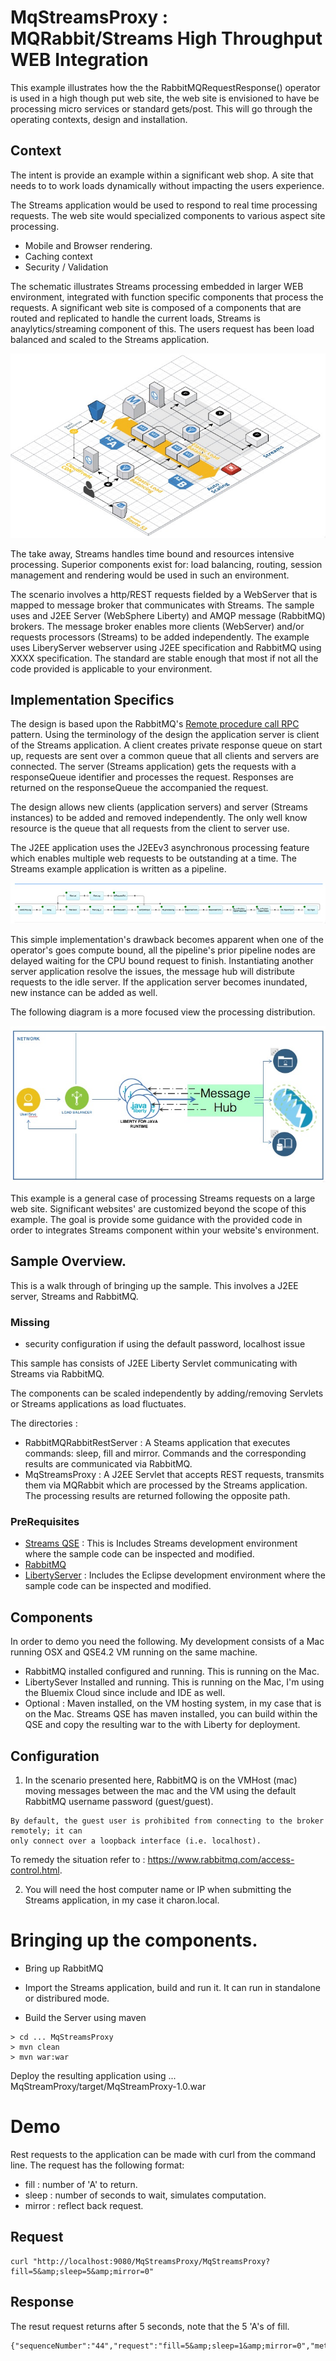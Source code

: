 # MqStreamsProxy : MQRabbit/Streams High Throughput WEB Integration

This example illustrates how the the RabbitMQRequestResponse() operator is used in a high though put web site, the web site is envisioned to have be processing micro services or standard gets/post. This will go through the operating contexts, design and installation. 

## Context 
The intent is provide an example  within a significant web shop. A site that needs to to work loads dynamically without impacting the users experience.

The Streams application would be used to respond to real time processing requests. The web site would specialized components to various aspect site processing. 

- Mobile and Browser rendering.
- Caching context
- Security / Validation 

The schematic illustrates Streams processing embedded in larger WEB environment, integrated with function specific components that process the requests. A significant web site is composed of a components that are routed and replicated to handle the current loads, Streams is anaylytics/streaming component of this. 
The users request has been load balanced and scaled to the Streams application. 

![alt text](awsDesign.jpg)

The take away, Streams handles time bound and resources intensive processing. Superior components exist for: load balancing, routing, session management and rendering would be used in such an environment. 

The scenario involves a http/REST requests fielded by a WebServer that is mapped to message broker that communicates with Streams. The sample uses and J2EE Server (WebSphere Liberty) and AMQP  message (RabbitMQ) brokers. The message broker enables more clients (WebServer) and/or requests processors (Streams) to be added independently.
The example uses LiberyServer webserver using J2EE specification and RabbitMQ using XXXX specification. The standard are stable enough that most if not all the code provided is applicable to your environment.

## Implementation Specifics
The design is based upon the RabbitMQ's [Remote procedure call RPC](https://www.rabbitmq.com/tutorials/tutorial-six-python.html) pattern. Using the terminology of the design the application server is client of the Streams application. A client creates private response queue on start up, requests are sent over a common queue that all clients and servers are connected. The server (Streams application) gets the requests with a responseQueue identifier and processes the request. Responses are returned on the responseQueue the accompanied the request. 

The design allows new clients (application servers) and server (Streams instances) to be added and removed independently. The only well know resource is the queue that all 
requests from the client to server use. 

The J2EE application uses the J2EEv3 asynchronous processing feature which enables multiple web requests to be outstanding at a time. The Streams example application
 is written as a pipeline.  

![alt text](streamsFlow.jpg)

This simple implementation's drawback becomes apparent when one of the operator's goes compute bound, all the pipeline's prior pipeline nodes are delayed waiting for the CPU bound request to finish. Instantiating another server application resolve the issues, the message hub will distribute requests to the idle server. If the application server becomes inundated, new instance can be added as well. 

The following diagram is a more focused  view the processing distribution. 

![alt text](ibmView.jpg)

This example is a general case of processing Streams requests on a large web site. Significant websites' are customized beyond the scope of this example. The goal is provide some guidance with the provided code in order to integrates Streams component within your website's environment. 

## Sample Overview. 
 
This is a walk through of bringing up the sample. This involves a J2EE server, Streams and RabbitMQ. 

### Missing  
- security configuration if using the default password, localhost issue


This sample has consists of J2EE Liberty Servlet communicating with Streams via RabbitMQ.  

The components can be scaled independently by adding/removing Servlets or Streams applications as load fluctuates. 

The directories : 

* RabbitMQRabbitRestServer : A Steams application that executes commands: 
sleep, fill and mirror. Commands and the corresponding results are
communicated via RabbitMQ. 
* MqStreamsProxy : A J2EE Servlet that accepts REST 
requests, transmits them via MQRabbit which 
are processed by the Streams application. The 
processing results are returned following the opposite path. 


### PreRequisites  
- [Streams QSE](https://www.ibm.com/developerworks/downloads/im/streamsquick/index.html) : This is Includes Streams development environment where the sample code can be inspected and modified. 
- [RabbitMQ](https://www.rabbitmq.com/download.html) 
- [LibertyServer](https://developer.ibm.com/wasdev/downloads/liberty-profile-using-eclipse/) : Includes the Eclipse development environment where the sample code can be inspected and modified. 


## Components 

In order to demo you need the following. My development 
consists of a Mac running OSX and QSE4.2 VM running on the
same machine. 

* RabbitMQ installed configured and running. This is running 
on the Mac. 
* LibertySever Installed and running. This is running on the Mac, 
I'm using the Bluemix Cloud  since include and IDE as well. 
* Optional : Maven installed, on the VM hosting system, in my case that is 
on the Mac. Streams QSE has maven installed, you can build within the QSE and copy 
the resulting war to the with Liberty for deployment.  

## Configuration 
1) In the scenario presented here, RabbitMQ is on the
VMHost (mac) moving messages between the mac and the VM using the default 
RabbitMQ username password (guest/guest). 
~~~
By default, the guest user is prohibited from connecting to the broker remotely; it can 
only connect over a loopback interface (i.e. localhost). 
~~~
To remedy the situation refer to  : https://www.rabbitmq.com/access-control.html. 
 

2) You will need the host computer name or IP when submitting the Streams 
application, in my case it charon.local.  


# Bringing up the components. 

* Bring up RabbitMQ

* Import the Streams application, build and run it. It can run in standalone or distribured mode.

* Build the Server using maven 
~~~
> cd ... MqStreamsProxy
> mvn clean
> mvn war:war
~~~

Deploy the resulting application using
   ... MqStreamProxy/target/MqStreamProxy-1.0.war
   
# Demo  

Rest requests to the application can be made with curl from 
the command line. The request has the following format:

* fill : number of 'A' to return. 
* sleep : number of seconds to wait, simulates computation. 
* mirror : reflect back request. 

## Request 
~~~
curl "http://localhost:9080/MqStreamsProxy/MqStreamsProxy?fill=5&amp;sleep=5&amp;mirror=0"
~~~

## Response
The resut request returns after 5 seconds, note that the 5 'A's of fill. 
~~~
{"sequenceNumber":"44","request":"fill=5&amp;sleep=1&amp;mirror=0","method":"GET","timeString":"","contextPath":"/MqStreamsProxy","block":"1","fill":"AAAAA","pathInfo":"/MqStreamsProxy"}
~~~


 
